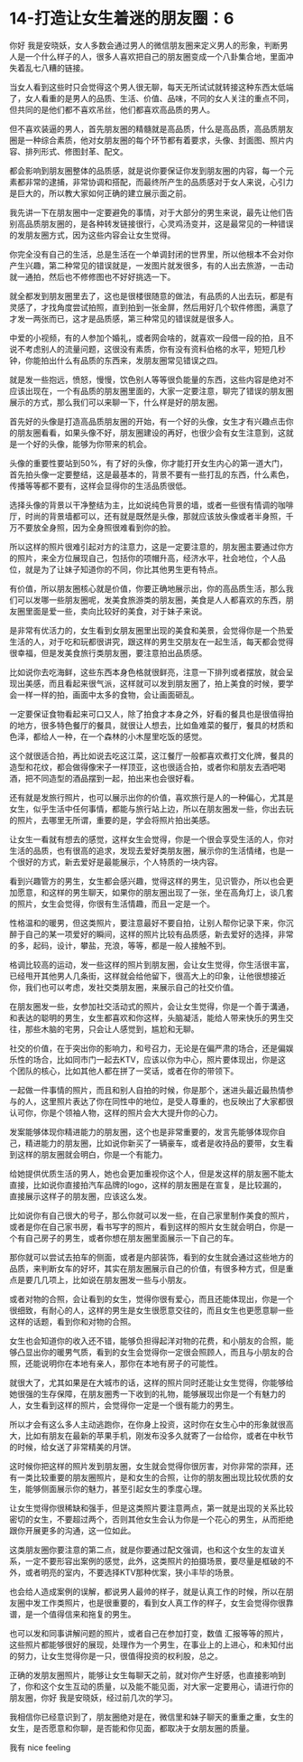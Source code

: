 # 14-打造让女生着迷的朋友圈：6

你好 我是安晓妖，女人多数会通过男人的微信朋友圈来定义男人的形象，判断男人是一个什么样子的人，很多人喜欢把自己的朋友圈变成一个八卦集合地，里面冲失着乱七八糟的链接。

当女人看到这些时只会觉得这个男人很无聊，每天无所试试就转接这种东西太低端了，女人看重的是男人的品质、生活、价值、品味，不同的女人关注的重点不同，但共同的是他们都不喜欢吊丝，他们都喜欢高品质的男人。

但不喜欢装逼的男人，首先朋友圈的精髓就是高品质，什么是高品质，高品质朋友圈是一种综合素质，他对女朋友圈的每个环节都有着要求，头像、封面图、照片内容、排列形式、修图封革、配文。

都会影响到朋友圈整体的品质感，就是说你要保证你发到朋友圈的内容，每一个元素都非常的逮捕，非常协调和搭配，而最终所产生的品质感对于女人来说，心引力是巨大的，所以教大家如何正确的建立展示面之前。

我先讲一下在朋友圈中一定要避免的事情，对于大部分的男生来说，最先让他们告别高品质朋友圈的，是各种转发链接很行，心灵鸡汤变并，这是最常见的一种错误的发朋友圈方式，因为这些内容会让女生觉得。

你完全没有自己的生活，总是生活在一个单调封闭的世界里，所以他根本不会对你产生兴趣，第二种常见的错误就是，一发图片就发很多，有的人出去旅游，一击动就一通拍，然后也不修修图也不好好挑选一下。

就全都发到朋友圈里去了，这也是很楼很随意的做法，有品质的人出去玩，都是有灵感了，才找角度尝试拍照，直到拍到一张金屏，然后用好几个软件修图，满意了才发一两张而已，这才是品质感，第三种常见的错误就是很多人。

中爱的小视频，有的人参加个婚礼，或者网会啥的，就喜欢一段借一段的拍，且不说不考虑别人的流量问题，这很没有素质，你有没有资料伯格的水平，短短几秒钟，你能拍出什么有品质的东西来，发朋友圈常见错误之四。

就是发一些抱远，愤怒，慢慢，饮色别人等等很负能量的东西，这些内容是绝对不应该出现在，一个有品质的朋友圈里面的，大家一定要注意，聊完了错误的朋友圈展示的方式，那么我们可以来聊一下，什么样是好的朋友圈。

首先好的头像是打造高品质朋友圈的开始，有一个好的头像，女生才有兴趣点击你的朋友圈看看，如果头像不好，朋友圈建设的再好，也很少会有女生注意到，这就是一个好的头像，能够为你带来的机会。

头像的重要性要站到50%，有了好的头像，你才能打开女生内心的第一道大门，首先拍头像一定要整结，这是最基本的，背景不要有一些打乱的东西，什么素色，传播等等都不要有，这样会显得你的生活品质很低。

选择头像的背景以干净整结为主，比如说纯色背景的墙，或者一些很有情调的咖啡厅，时尚的背景墙都可以，还有就是既然是头像，那就应该放头像或者半身照，千万不要放全身照，因为全身照很难看到你的脸。

所以这样的照片很难引起对方的注意力，这是一定要注意的，朋友圈主要通过你方的照片，来全方位展现自己，包括你的项帽升高，经济水平，社会地位，个人品位，就是为了让妹子知道你的不同，你比其他男生更有特点。

有价值，所以朋友圈核心就是价值，你要正确地展示出，你的高品质生活，那么我们可以发哪一些朋友圈呢，发美食旅游类的朋友圈，美食是人人都喜欢的东西，朋友圈里面是爱一些，卖向比较好的美食，对于妹子来说。

是非常有优活力的，女生看到女朋友圈里出现的美食和美景，会觉得你是一个热爱生活的人，对于吃和玩都很讲究，跟这样的男生交朋友在一起生活，每天都会觉得很幸福，但是发美食旅行类朋友圈，要注意拍出品质感。

比如说你去吃海鲜，这些东西本身色格就很鲜亮，注意一下排列或者摆放，就会呈现出美感，而且看起来很气派，这样就可以发到朋友圈了，拍上美食的时候，要学会一样一样的拍，画面中太多的食物，会让画面砸乱。

一定要保证食物看起来可口又人，除了拍食才本身之外，好看的餐具也是很值得拍的地方，很多特色餐厅的餐具，就很让人想去，比如鱼难菜的餐厅，餐具的材质和色泽，都给人一种，在一个森林的小木屋里吃饭的感觉。

这个就很适合拍，再比如说去吃这江菜，这江餐厅一般都喜欢煮打文化牌，餐具的造型和花纹，都会做得像宋子一样顶亚，这也很适合拍，或者你和朋友去酒吧喝酒，把不同造型的酒品摆到一起，拍出来也会很好看。

还有就是发旅行照片，也可以展示出你的价值，喜欢旅行是人的一种偏心，尤其是女生，似乎生活中任何事情，都能与旅行站上边，所以在朋友圈发一些，你出去玩的照片，去哪里无所谓，重要的是，学会将照片拍出美感。

让女生一看就有想去的感觉，这样女生会觉得，你是一个很会享受生活的人，你对生活的品质，也有很高的追求，发现去爱好类朋友圈，展示你的生活情绪，也是一个很好的方式，新去爱好是最能展示，个人特质的一块内容。

看到兴趣管方的男生，女生都会感兴趣，觉得这样的男生，见识管办，所以也会更加愿意，和这样的男生聊天，如果你的朋友圈出现了一张，坐在高角灯上，谈几套的照片，女生会觉得，你很有生活情趣，而且一定是一个。

性格温和的暖男，但这类照片，要注意最好不要自拍，让别人帮你记录下来，你沉醉于自己的某一项爱好的瞬间，这样的照片比较有品质感，新去爱好的选择，非常的多，起码，设计，攀盐，充浪，等等，都是一般人接触不到。

格调比较高的运动，发一些这样的照片到朋友圈，会让女生觉得，你生活很丰富，已经甩开其他男人几条街，这样就会给他留下，很高大上的印象，让他很想接近你，我们也可以考虑，发社交类朋友圈，来展示自己的社交价值。

在朋友圈发一些，女参加社交活动式的照片，会让女生觉得，你是一个善于溝通，和表达的聪明的男生，女生都喜欢和你这样，头脑凝活，能给人带来快乐的男生交往，那些木脑的宅男，只会让人感觉到，尴尬和无聊。

社交的价值，在于突出你的影响力，和号召力，无论是在偏严肃的场合，还是偏娱乐性的场合，比如同市门一起去KTV，应该以你为中心，照片要体现出，你是这个团队的核心，比如其他人都在拼了一奖话，或者在你的带领下。

一起做一件事情的照片，而且和别人自拍的时候，你是那个，迷进头最近最热情参与的人，这里照片表达了你在同性中的地位，是受人尊重的，也反映出了大家都很认可你，你是个领袖人物，这样的照片会大大提升你的心力。

发案能够体现你精进能力的朋友圈，这个也是非常重要的，发言先能够体现你自己，精进能力的朋友圈，比如说你新买了一辆豪车，或者是收持品的要带，女生看到这样的朋友圈就会明白，你是一个有能力。

给她提供优质生活的男人，她也会更加重视你这个人，但是发这样的朋友圈不能太直接，比如说你直接拍汽车品牌的logo，这样的朋友圈是在宣复，是比较漏的，直接展示这样子的朋友圈，应该这么发。

比如说你有自己很大的号子，那么你就可以发一些，在自己家里制作美食的照片，或者是你在自己家书房，看书写字的照片，看到这样的照片女生就会明白，你是一个有自己房子的男生，或者你想在朋友圈里面展示一下自己的车。

那你就可以尝试去拍车的侧面，或者是内部装饰，看到的女生就会通过这些地方的品质，来判断女车的好坏，其实在朋友圈展示自己的价值，有很多种方式，但是重点是要几几项上，比如说在朋友圈发一些与小朋友。

或者对物的合照，会让看到的女生，觉得你很有爱心，而且还能体现出，你是一个很细致，有耐心的人，这样的男生是女生很愿意交往的，而且女生也更愿意聊一些这样的话题，看到你和对物的合照。

女生也会知道你的收入还不错，能够负担得起洋对物的花费，和小朋友的合照，能够凸显出你的暖男气质，看到的女生会觉得你一定很会照顾人，而且与小朋友的合照，还能说明你在本地有亲人，那你在本地有房子的可能性。

就很大了，尤其如果是在大城市的话，这样的照片同时还能让女生觉得，你能够给她很强的生存保障，在朋友圈秀一下收到的礼物，能够展现出你是一个有魅力的人，女生看到这样的照片，会觉得你一定是一个很有能力的男生。

所以才会有这么多人主动逃跑你，在你身上投资，这时你在女生心中的形象就很高大，比如有朋友在最新的苹果手机，刚发布没多久就寄了一台给你，或者在中秋节的时候，给女送了非常精美的月饼。

这时候你把这样的照片发到朋友圈，女生就会觉得你很厉害，对你非常的崇拜，还有一类比较重要的朋友圈照片，是和女生的合照，让你的朋友圈出现比较优质的女生，能够侧面展示你的魅力，甚至引起女生的季度心理。

让女生觉得你很稀缺和强手，但是这类照片要注意两点，第一就是出现的关系比较密切的女生，不要超过两个，否则其他女生会认为你是一个花心的男生，从而拒绝跟你开展更多的沟通，这一位如此。

这类朋友圈你要注意的第二点，就是你要通过配文强调，也和这个女生的友谊关系，一定不要形容出案例的感觉，此外，这类照片的拍摄场景，要尽量是框破的不外，或者明亮的室内，不要选择KTV那种优案，狭小丰毕的场景。

也会给人造成案例的误解，都说男人最帅的样子，就是认真工作的时候，所以在朋友圈中发工作类照片，也是很重要的，看到女人真工作的样子，女生会觉得你很靠谱，是一个值得信来和拖复的男生。

也可以发和同事讲解问题的照片，或者自己在参加打变，数值 汇报等等的照片，这些照片都能够很好的展现，处理作为一个男生，在事业上的上进心，和未知付出的努力，让女生觉得你是一只，很值得投资的权利股，总之。

正确的发朋友圈照片，能够让女生每聊天之前，就对你产生好感，也直接影响到了，你和这个女生互动的质量，以及能不能见面，对大家一定要用心，请进行你的朋友圈，你好 我是安晓妖，经过前几次的学习。

我相信你已经意识到了，朋友圈绝对是在，微信里和妹子聊天的重重之重，女生的女生，是否愿意和你聊，是否能和你见面，都取决于女朋友圈的质量。

我有 nice feeling